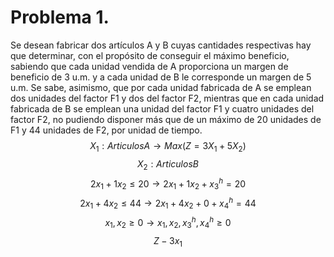 # Problema 1. 
Se desean fabricar dos artículos A y B cuyas cantidades respectivas hay que determinar, con el propósito de conseguir el máximo beneficio, sabiendo que cada unidad vendida de A proporciona un margen de beneficio de 3 u.m. y a cada unidad de B le corresponde un margen de 5 u.m. Se sabe, asimismo, que por cada unidad fabricada de A se emplean dos unidades del factor F1 y dos del factor F2, mientras que en cada unidad fabricada de B se emplean una unidad del factor F1 y cuatro unidades del factor F2, no pudiendo disponer más que de un máximo de 20 unidades de F1 y 44 unidades de F2, por unidad de tiempo.
$$X_1: Articulos A \rightarrow Max(Z=3X_1+5X_2)$$
$$X_2: Articulos B$$
$$2x_1 + 1 x_2 \le 20 \rightarrow 2x_1 + 1x_2 + x_3^h = 20$$
$$2x_1 + 4x_2 \le 44 \rightarrow 2x_1 + 4x_2 + 0 + x_4^h = 44$$
$$x_1,x_2 \ge 0 \rightarrow x_1, x_2, x_3^h, x_4^h \ge 0$$
$$Z-3x_1$$